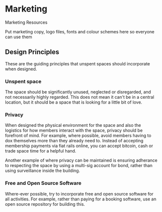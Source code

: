# Marketing
Marketing Resources

Put marketing copy, logo files, fonts and colour schemes here so everyone can use them



## Design Principles
These are the guiding principles that unspent spaces should incorporate when designed. 

### Unspent space
The space should be significantly unused, neglected or disregarded, and not necessarily highly regarded. This does not mean it can't be in a central location, but it should be a space that is looking for a little bit of love.

### Privacy
When designed the physical environment for the space and also the logistics for how members interact with the space, privacy should be forefront of mind. For example, where possible, avoid members having to dox themselves more than they already need to. Instead of accepting membership payments via fiat rails online, you can accept bitcoin, cash or trade space time for a helpful hand.

Another example of where privacy can be maintained is ensuring adherance to respecting the space by using a multi-sig account for bond, rather than using surveillance inside the building.

### Free and Open Source Software
Where-ever possible, try to incorporate free and open source software for all activities. For example, rather than paying for a booking software, use an open source repository for building this.
